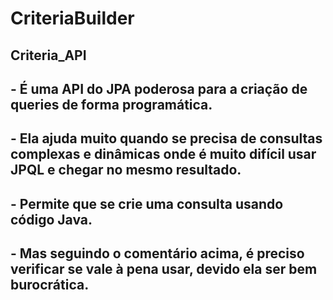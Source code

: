 # CriteriaBuilder
## Criteria_API

## - É uma API do JPA poderosa para a criação de queries de forma programática.
## - Ela ajuda muito quando se precisa de consultas complexas e dinâmicas onde é muito difícil usar JPQL e chegar no mesmo resultado.
## - Permite que se crie uma consulta usando código Java.
## - Mas seguindo o comentário acima, é preciso verificar se vale à pena usar, devido ela ser bem burocrática.